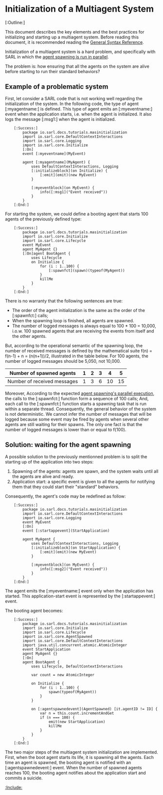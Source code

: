 # Initialization of a Multiagent System

[:Outline:]

This document describes the key elements and the best practices for initializing and starting up a multiagent system.
Before reading this document, it is recommended reading
the [General Syntax Reference](../reference/GeneralSyntax.md).

Initialization of a multiagent system is a hard problem, and specifically with SARL in which the
[agent spawning is run in parallel](./ParallelExecution.md).

The problem is: how ensuring that all the agents on the system are alive before starting to run their
standard behaviors?

## Example of a problematic system

First, let consider a SARL code that is not working well regarding the initialization of the system.
In the following code, the type of agent [:myagentname:] is defined.
This type of agent emits an [:myeventname:] event when the application starts, i.e. when the agent is initialized.
It also logs the message [:msg1:] when the agent is initialized.

		[:Success:]
			package io.sarl.docs.tutorials.masinitialization
			import io.sarl.core.DefaultContextInteractions
			import io.sarl.core.Logging
			import io.sarl.core.Initialize
			[:On]
			event [:myeventname](MyEvent)

			agent [:myagentname](MyAgent) {
				uses DefaultContextInteractions, Logging
				[:initializeblock](on Initialize) {
					[:emit](emit)(new MyEvent)
				}

				[:myeventblock](on MyEvent) {
					info([:msg1]("Event received"))
				}
			}
		[:End:]

For starting the system, we could define a booting agent that starts 100 agents of the previously defined type:

		[:Success:]
			package io.sarl.docs.tutorials.masinitialization
			import io.sarl.core.Initialize
			import io.sarl.core.Lifecycle
			event MyEvent
			agent MyAgent {}
			[:On]agent BootAgent {
				uses Lifecycle
				on Initialize {
					for (i : 1..100) {
						[:spawnfct](spawn)(typeof(MyAgent))
					}
					killMe
				}
			}
		[:End:]

There is no warranty that the following sentences are true:
* The order of the agent initialization is the same as the order of the [:spawnfct:] calls;
* When the spawning loop is finished, all agents are spawned.
* The number of logged messages is always equal to 100 * 100 = 10,000, i.o.w. 100 spawned agents that are receiving the events from itself and the other agents.

But, according to the operational semantic of the spawning loop, the number of received messages
is defined by the mathematical suite f(n) = f(n-1) + n = (n(n+1))/2, illustrated in the table below.
For 100 agents, the number of logged messages should be 5,050, not 10,000.


| Number of spawned agents    | 1 | 2 | 3 | 4  | 5  |
|-----------------------------|---|---|---|----|----|
| Number of received messages | 1 | 3 | 6 | 10 | 15 |


Moreover, According to the expected [agent spawning's parallel execution](./ParallelExecution.md), the calls to the
[:spawnfct:] function form a sequence of 100 calls; And, each call to the [:spawnfct:] function starts a spawning task that is run within a separate thread.
Consequently, the general behavior of the system is not deterministic.
We cannot infer the number of messages that will be logged because some event may be fired by agents when several
other agents are still waiting for their spawns. The only one fact is that the number of logged messages is lower than or equal to f(100).

## Solution: waiting for the agent spawning

A possible solution to the previously mentionned problem is to split the starting up of the application into two steps:
1. Spawning of the agents: agents are spawn, and the system waits until all the agents are alive and ready.
2. Application start: a specific event is given to all the agents for notifying them that they could start their "standard" behaviors.

Consequently, the agent's code may be redefined as follow:

		[:Success:]
			package io.sarl.docs.tutorials.masinitialization
			import io.sarl.core.DefaultContextInteractions
			import io.sarl.core.Logging
			event MyEvent
			[:On]
			event [:startappevent](StartApplication)

			agent MyAgent {
				uses DefaultContextInteractions, Logging
				[:initializeblock](on StartApplication) {
					[:emit](emit)(new MyEvent)
				}

				[:myeventblock](on MyEvent) {
					info([:msg2]("Event received"))
				}
			}
		[:End:]
		
The agent emits the [:myeventname:] event only when the application has started.
This application-start event is represented by the [:startappevent:] event.

The booting agent becomes:

		[:Success:]
			package io.sarl.docs.tutorials.masinitialization
			import io.sarl.core.Initialize
			import io.sarl.core.Lifecycle
			import io.sarl.core.AgentSpawned
			import io.sarl.core.DefaultContextInteractions
			import java.util.concurrent.atomic.AtomicInteger
			event StartApplication
			agent MyAgent {}
			[:On]
			agent BootAgent {
				uses Lifecycle, DefaultContextInteractions
				
				var count = new AtomicInteger
				
				on Initialize {
					for (i : 1..100) {
						spawn(typeof(MyAgent))
					}
				}
				
				on [:agentspawnedevent](AgentSpawned) [it.agentID != ID] {
					var n = this.count.incrementAndGet
					if (n === 100) {
						emit(new StartApplication)
						killMe
					}
				}
			}
		[:End:]

The two major steps of the multiagent system initialization are implemented.
First, when the boot agent starts its life, it is spawning all the agents.
Each time an agent is spawned, the booting agent is notified with an [:agentspawnedevent:] event.
When the number of spawned agents reaches 100, the booting agent notifies about the application start
and commits a suicide.

[:Include:](../legal.inc)
